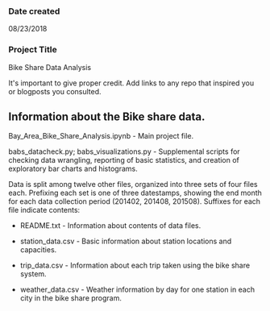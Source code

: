 ### Date created
08/23/2018

### Project Title
Bike Share Data Analysis

It's important to give proper credit. Add links to any repo that inspired you or blogposts you consulted.
## Information about the Bike share data.

Bay\_Area\_Bike\_Share\_Analysis.ipynb - Main project file.

babs\_datacheck.py; babs\_visualizations.py - Supplemental scripts for checking
data wrangling, reporting of basic statistics, and creation of exploratory bar
charts and histograms.

Data is split among twelve other files, organized into three sets of four files
each. Prefixing each set is one of three datestamps, showing the end month for
each data collection period (201402, 201408, 201508). Suffixes for each file
indicate contents:

* README.txt - Information about contents of data files.

* station\_data.csv - Basic information about station locations and
capacities.

* trip\_data.csv - Information about each trip taken using the bike share
system.

* weather\_data.csv - Weather information by day for one station in each
city in the bike share program.